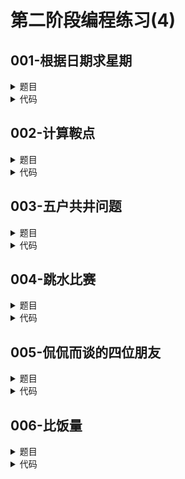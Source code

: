 # 第二阶段编程练习(4)

## **001-根据日期求星期**
<details>

<summary>
题目
</summary>

### **题目描述**

在不同的国家和地区，时间表示方法各不相同。例如同是2006年5月1日，可以表示为2006-May-01、May-01-2006、01-May-2006等等。现假定年使用形如 yyyy 的四个数字表示、月使用形如 Mmm 的英文月份简写表示，日使用形如 dd 的两个数字表示，他们之间使用符号 - 或 / 分隔。但他们的在日期中出现的前后顺序不定，请写一个程序，对任意满足本题约束的日期字符串，求该日期是星期几。

### **关于输入**

输入有多行，第一行是一个整数n，表示有多少个待处理的日期字符串。\
接着是n行日期字符串，每行一个。\
日期范围从1900年1月1日至2099年12月31日。

### **关于输出**

输出有n行，输出对应日期的星期的英文缩写。缩写前后不应有空白字符或其他字符。

### **例子输入**

```
3
2006-Jun-07
May-01-2006
2006-01-Sep
```

### **例子输出**

```
Wed.
Mon.
Fri.
```

### **提示信息**

星期的英文缩写表：\
Sun Mon Tue Wed Thu Fri Sat\
月份的英文缩写表：\
Jan Feb Mar Apr May Jun Jul Aug Sep Oct Nov Dec\
1900年1月1日是星期一，可以此为基准日期。\
注意闰年问题，闰年判定条件为年份能被4整除但不能被100整除，或能被400整除。\
本题原理简单，但过程较复杂，需要通过结构化程序设计思想，利用不同的函数处理不同的步骤，实现不同的功能。

</details>

<details>

<summary>
代码
</summary>

```c++
#include <iostream>
using namespace std;
int day_past(int year,int month,int day);
int run_year(int year);
int main(){
    int n;cin >> n;cin.ignore();
    char y[5]={'\0'},m[5]={'\0'},d[5]={'\0'};
    for(int i=0;i<n;i++){
        char temp[100]={'\0'};
        cin.getline(temp,100);
        int k=0;
        //input string of y,m,d
        for(int j=0;j<100;j++){
            char ch[5]={'\0'};
            if(temp[j]=='-'||temp[j]=='\0'){
                for(int h=k;h<j;h++)ch[h-k]=temp[h];
                if(j-k==4){
                    for(int h=0;h<4;h++)y[h]=ch[h];
                }
                else if(j-k==3){
                    for(int h=0;h<3;h++)m[h]=ch[h];
                }
                else if(j-k==2){
                    for(int h=0;h<2;h++)d[h]=ch[h];
                }
                k=j+1;
            }
        }
        int y_int=0,m_int=0,d_int=0;
        //get month_int
        char month[12][5]={"Jan","Feb","Mar","Apr",
                           "May","Jun","Jul","Aug",
                           "Sep","Oct","Nov","Dec"};
        for(int j=0;j<12;j++){
            if(m[0]==month[j][0]&&m[2]==month[j][2]){
                m_int=j+1;
                break;
            }
        }
        //get day_int
        for(int j=0;j<2;j++){
            d_int=d_int*10+d[j]-'0';
        }
        //get year_int
        for(int j=0;j<4;j++){
            y_int=y_int*10+y[j]-'0';
        }
        char weekday[7][5]={"Mon","Tue","Wed","Thu",
                            "Fri","Sat","Sun"};
        cout << weekday[(day_past(y_int,m_int,d_int)-1)%7]
             << '.' << endl;
    }
    return 0;
}
//calculate how many days have past
int day_past(int year,int month,int day){
    int result=0;
    for(int i=1900;i<year;i++){
        result+=1+run_year(i);
    }
    int days[12]={3,0,3,2,3,2,3,3,2,3,2,3};
    for(int i=1;i<month;i++){
        result+=days[i-1];
        if(i==2)result+=run_year(year);
    }
    result+=day;
    return result;
}
int run_year(int year){
    if((year%4==0&&year%100!=0)||year%400==0)return 1;
    return 0;
}
```

</details>

## **002-计算鞍点**
<details>

<summary>
题目
</summary>

### **题目描述**

输入一个二维 (5*5)数组，每行只有一个最大值，每列只有一个最小值。\
如果存在鞍点，则输出鞍点所在的位置（行和列），不存在鞍点时，要输出“not found”。\
鞍点指的是数组中的一个元素，它是所在行的最大值，并且是所在列的最小值。

### **关于输入**

输入包含一个5行5列的矩阵

### **关于输出**

如果存在鞍点，输出鞍点所在的行、列及其值，如果不存在，输出"not found"

### **例子输入**

```
11 3 5 6 9
12 4 7 8 10
10 5 6 9 11
8  6 4 7 2
15 10 11 20 25
```

### **例子输出**

```
4 1 8
```

### **提示信息**

pass

</details>

<details>

<summary>
代码
</summary>

```c++
#include <iostream>
using namespace std;
int main(){
    int matrix[5][5];
    int max_row[5]={0};
    int min_column[5]={0};
    for(int i=0;i<5;i++){
        for(int j=0;j<5;j++){
            cin >> matrix[i][j];
            if(matrix[i][j]>matrix[i][max_row[i]]){
                max_row[i]=j;
            }
        }
    }
    for(int j=0;j<5;j++){
        for(int i=0;i<5;i++){
            if(matrix[i][j]<matrix[min_column[j]][j]){
                min_column[j]=i;
            }
        }
    }
    int flag=false;
    for(int i=0;i<5;i++){
        if(min_column[max_row[i]]==i){
            cout << i+1 << ' '
                 << max_row[i]+1 << ' '
                 << matrix[i][max_row[i]];
            flag=true;
            break;
        }
    }
    if(!flag)cout << "not found";
    return 0;
}
```

</details>

## **003-五户共井问题**
<details>

<summary>
题目
</summary>

### **题目描述**

有A, B, C, D, E五家人共用一口井，已知井深不超过k米。A, B, C, D, E的绳长各不相同，而且厘米表示的绳长一定是整数。\
从井口放下绳索正好达到水面时：\
(a)需要A家的绳n1条接上B家的绳1条\
(b)需要B家的绳n2条接上C家的绳1条\
(c)需要C家的绳n3条接上D家的绳1条\
(d)需要D家的绳n4条接上E家的绳1条\
(e)需要E家的绳n5条接上A家的绳1条\
问井深和各家绳长。

### **关于输入**

输入只有1行。包括空格分开的6个整数。\
第一个整数k（1 <= k <= 20)，代表井的最大深度（单位：米）。\
接下来是5个正整数n1, n2, n3, n4, n5。这五个整数的含义见上面的题目描述。

### **关于输出**

输出只有1行。\
如果找到了可行解，就输出6个整数，用空格分开，分别代表井的深度和A, B, C, D, E的绳长（单位都是厘米）。\
如果有多组可行解，输出井的深度最小的那组解。\
如果不存在可行解，就输出一行：\
not found

### **例子输入**

```
10 2 3 4 5 6
```

### **例子输出**

```
721 265 191 148 129 76
```

### **提示信息**

pass

</details>

<details>

<summary>
代码
</summary>

```c++
#include <iostream>
using namespace std;
int main(){
    int n[5]={0};
    int length[5]={0};
    int depth_max=0;cin >> depth_max;
    for(int i=0;i<5;i++)cin >> n[i];
    bool flag0=false;
    for(int depth=1;depth<=depth_max*100;depth++){
        for(int i=1;i<depth;i++){
            length[0]=i;
            length[1]=depth-n[0]*length[0];
            length[2]=depth-n[1]*length[1];
            length[3]=depth-n[2]*length[2];
            length[4]=depth-n[3]*length[3];
            int flag=true;
            for(int j=1;j<=4;j++)if(length[j]<=0)flag=false;
            for(int j=0;j<=3;j++){
                for(int k=j+1;k<=4;k++){
                    if(length[k]==length[j])flag=false;
                }
            }
            if(flag&&length[0]==depth-n[4]*length[4]){
                flag0=true;
                cout << depth;
                for(int j=0;j<=4;j++)cout << ' ' << length[j];
                break;
            }
        }
        if(flag0)break;
    }
    if(!flag0)cout << "not found";
    return 0;
}
```

</details>

## **004-跳水比赛**
<details>

<summary>
题目
</summary>

### **题目描述**

5位跳水高手将参加10米跳台决赛，有好事者让5人据实力预测比赛结果：\
A选手说：B第二；我第三。\
B选手说：我第二；E第四。\
C选手说：我第一；D第二。\
D选手说：C最后；我第三。\
E选手说：我第四；A第一。\
决赛成绩公布之后，每位选手的预测都只对了一半，即一对一错。\
请编程解出比赛的实际名次。

### **关于输入**

无。

### **关于输出**

输出5行。第1行输出A的名次，名次从高到低分别用1、2、3、4、5表示；第2、3、4、5行分别输出B、C、D、E的名次。

### **例子输入**

```
```

### **例子输出**

```
```

### **提示信息**

pass

</details>

<details>

<summary>
代码
</summary>

```c++
#include <iostream>
using namespace std;
int main(){
    int rank[5]={0};
    for(int i=12345;i<=54321;i++){
        int temp=i,rank_flag[10]={0};
        for(int j=4;j>=0;j--){
            rank[j]=temp%10;
            temp/=10;
            rank_flag[rank[j]]=1;
        }
        int sum_rank=0;
        for(int j=1;j<=5;j++){
            sum_rank+=rank_flag[j];
        }
        if(sum_rank==5){
            if(
                (rank[1]==2)+(rank[0]==3)==1
                &&(rank[1]==2)+(rank[4]==4)==1
                &&(rank[2]==1)+(rank[3]==2)==1
                &&(rank[2]==5)+(rank[3]==3)==1
                &&(rank[4]==4)+(rank[0]==1)==1
            ){
                for(int j=0;j<=4;j++){
                    cout << rank[j] << endl;
                }
            }
        }
    }
}
```

</details>

## **005-侃侃而谈的四位朋友**
<details>

<summary>
题目
</summary>

### **题目描述**

某宾馆来了四位外宾朋友，他们可能使用中、英、法、日4种语言。现已知：\
A．甲、乙、丙各会两种语言，丁只会一种语言；\
B．有一种语言4人中有3人都会；\
C．甲会日语，丁不会日语，乙不会英语；\
D．甲与丙、丙与丁不能直接交谈，乙与丙可以直接交谈；\
E．没有人既会日语，又会法语。\
请问：甲乙丙丁各会什么语言？

### **关于输入**

无

### **关于输出**

按照甲乙丙丁的顺序，输出他们各自会的语言。每个人输出一行，如会多种语言则用空格分割。其中，中、英、法、日语分别用1、2、3、4表示。

### **例子输入**

```
```

### **例子输出**

```
```

### **提示信息**

pass

</details>

<details>

<summary>
代码
</summary>

```c++
#include <iostream>
using namespace std;
int main(){
    int language[4][4]={0};
    for(int i=0;i<=5*5*5*4-1;i++){
        int temp=i;
        int person[3];
        for(int j=0;j<3;j++){
            person[j]=temp%5;
            temp/=5;
        }
        int language_arrange[5][4]={
            {0,1,0,1},{1,0,0,1},{0,1,1,0},
            {1,0,1,0},{1,1,0,0}
        };
        for(int j=0;j<3;j++){
            for(int k=0;k<4;k++){
                language[j][k]=language_arrange[person[j]][k];
            }
        }
        for(int j=0;j<4;j++){
            language[3][j]=0;
        }
        language[3][temp]=1;
        if(
            language[0][3]==0
            ||language[3][3]==1
            ||language[1][1]==1
        )continue;
        int flag=0;
        for(int j=0;j<4;j++){
            int sum=0;
            for(int k=0;k<4;k++){
                sum+=language[k][j];
            }
            if(sum==3)flag++;
        }
        if(flag!=1)continue;
        flag=0;
        int yi_bing=0;
        for(int j=0;j<4;j++){
            if(
                language[0][j]+language[2][j]==2
                ||language[2][j]+language[3][j]==2
            ){
                flag++;
                break;
            }
            if(language[1][j]==language[2][j])yi_bing++;
        }
        if(!yi_bing||flag)continue;
        for(int j=0;j<4;j++){
            int t=0;
            for(int k=0;k<4;k++){
                
                if(language[j][k]==1){
                    if(t==1)cout << ' ';
                    cout << k+1;
                    t++;
                }
                
            }
            cout << endl;
        }
    }
    return 0;
}
```

</details>

## **006-比饭量**
<details>

<summary>
题目
</summary>

### **题目描述**

3个人比饭量，每人说了两句话：\
A说：B比我吃的多，C和我吃的一样多\
B说：A比我吃的多，A也比C吃的多\
C说：我比B吃得多，B比A吃的多。\
事实上，饭量和正确断言的个数是反序的关系。\
请编程按饭量的大小输出3个人的顺序（可按升序输出）。\
备注：三人的饭量和正确断言数都各不相同

### **关于输入**

无输入

### **关于输出**

按照饭量大小输出3人顺序，比如：\
ABC

### **例子输入**

```
```

### **例子输出**

```
```

### **提示信息**

pass

</details>

<details>

<summary>
代码
</summary>

```c++
#include <iostream>
using namespace std;
int main(){
    for(int i=123;i<=321;i++){
        int a[10]={0};
        int rank[3]={0};
        int temp=i;
        for(int j=0;j<3;j++){
            a[temp%10]=1;
            rank[2-j]=temp%10;
            temp/=10;
        }
        if(a[1]+a[2]+a[3]==3){
            if(
                rank[0]+(rank[1]>rank[0])+(rank[2]==rank[0])==3
                &&rank[1]+(rank[0]>rank[1])+(rank[0]>rank[2])==3
                &&rank[2]+(rank[2]>rank[1])+(rank[1]>rank[0])==3
            ){
                for(int j=0;j<3;j++){
                    if(rank[j]==1)cout << (char)(j+'A');
                }
                for(int j=0;j<3;j++){
                    if(rank[j]==2)cout << (char)(j+'A');
                }
                for(int j=0;j<3;j++){
                    if(rank[j]==3)cout << (char)(j+'A');
                }
            }
        }
    }
    return 0;
}
```

</details>
